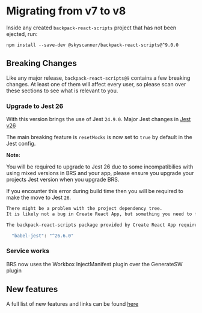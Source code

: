 # Migrating from v7 to v8

Inside any created `backpack-react-scripts` project that has not been ejected, run:

```
npm install --save-dev @skyscanner/backpack-react-scripts@^9.0.0
```

## Breaking Changes

Like any major release, `backpack-react-scripts@9` contains a few breaking changes. At least one of them will affect every user, so please scan over these sections to see what is relevant to you.

### Upgrade to Jest 26

With this version brings the use of Jest `24.9.0`. Major Jest changes in [Jest v26](https://github.com/facebook/jest/blob/master/CHANGELOG.md#2600)

The main breaking feature is `resetMocks` is now set to `true` by default in the Jest config.

**Note:**

You will be required to upgrade to Jest 26 due to some incompatibilies with using mixed versions in BRS and your app, please ensure you upgrade your projects Jest version when you upgrade BRS.

If you encounter this error during build time then you will be required to make the move to Jest `26`.

```sh
There might be a problem with the project dependency tree.
It is likely not a bug in Create React App, but something you need to fix locally.

The backpack-react-scripts package provided by Create React App requires a dependency:

  "babel-jest": "^26.6.0"
```

### Service works

BRS now uses the Workbox InjectManifest plugin over the GenerateSW plugin

## New features

A full list of new features and links can be found [here](https://github.com/facebook/create-react-app/releases/tag/v4.0.0)